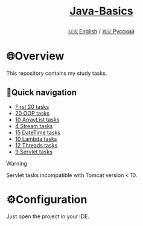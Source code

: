<h1>
<p align="center">
<a href="https://github.com/GnomeShift/Java-basics" target="_blank" rel="noopener noreferrer">Java-Basics</a>
</p>
</h1>

<p align="center">
 <a href="README.md">🇺🇸 English</a>
 /
  <a href="README-ru.md">🇷🇺 Русский</a>
</p>

# 🌐Overview
This repository contains my study tasks.

## 🚀Quick navigation
* [First 20 tasks](Tasks/First20/src)
* [20 OOP tasks](Tasks/OOP20/src)
* [10 ArrayList tasks](Tasks/ArrayList10/src)
* [4 Stream tasks](Tasks/Stream4/src)
* [15 DateTime tasks](Tasks/DateTime15/src)
* [10 Lambda tasks](Tasks/Lambda10/src)
* [12 Threads tasks](Tasks/Threads12/src)
* [9 Servlet tasks](Tasks/Servlet9/src)
> [!WARNING]
> Servlet tasks incompatible with Tomcat version < 10.

# ⚙️Configuration
Just open the project in your IDE.
